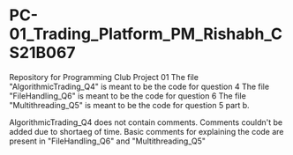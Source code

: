 # PC-01_Trading_Platform_PM_Rishabh_CS21B067
Repository for Programming Club Project 01
The file "AlgorithmicTrading_Q4" is meant to be the code for question 4
The file "FileHandling_Q6" is meant to be the code for question 6
The file "Multithreading_Q5" is meant to be the code for question 5 part b.

AlgorithmicTrading_Q4 does not contain comments. Comments couldn't be added due to shortaeg of time.
Basic comments for explaining the code are present in "FileHandling_Q6" and "Multithreading_Q5"
